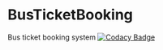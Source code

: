 # BusTicketBooking
Bus ticket booking system
[![Codacy Badge](https://api.codacy.com/project/badge/Grade/2fbdb3570f7a4526a68ab15b922b5e29)](https://www.codacy.com/app/avijitmondal/BusTicketBooking?utm_source=github.com&amp;utm_medium=referral&amp;utm_content=avijitmondal/BusTicketBooking&amp;utm_campaign=Badge_Grade)
